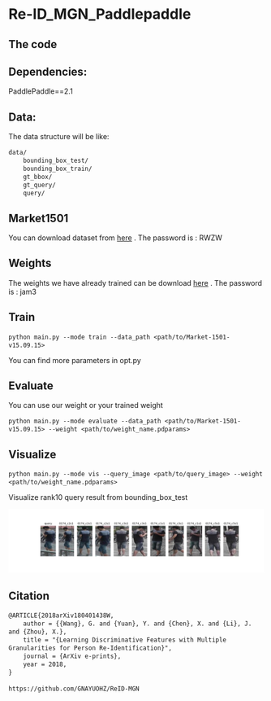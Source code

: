 # Re-ID_MGN_Paddlepaddle

## The code 

## Dependencies:

PaddlePaddle==2.1

## Data:

The data structure will be like:

```
data/
    bounding_box_test/
    bounding_box_train/
    gt_bbox/
    gt_query/
    query/
```

## Market1501

You can download dataset from [here](https://pan.baidu.com/s/1FMTwQq9NTXDTxjGwMTj5sA ) .  The password is : RWZW


## Weights

The weights we have already trained can be download [here](https://pan.baidu.com/s/1c-Oavx-caqxXvthe-VtvOg ) .     The password is : jam3



## Train

```
python main.py --mode train --data_path <path/to/Market-1501-v15.09.15>
```

You can find more parameters in opt.py

## Evaluate

You can use our weight or your trained weight

```
python main.py --mode evaluate --data_path <path/to/Market-1501-v15.09.15> --weight <path/to/weight_name.pdparams>
```

## Visualize

```
python main.py --mode vis --query_image <path/to/query_image> --weight <path/to/weight_name.pdparams>
```

Visualize rank10 query result from bounding_box_test



![](show.png)


## Citation
```
@ARTICLE{2018arXiv180401438W,
    author = {{Wang}, G. and {Yuan}, Y. and {Chen}, X. and {Li}, J. and {Zhou}, X.},
    title = "{Learning Discriminative Features with Multiple Granularities for Person Re-Identification}",
    journal = {ArXiv e-prints},
    year = 2018,
}

https://github.com/GNAYUOHZ/ReID-MGN
```
